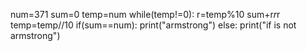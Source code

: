 num=371
sum=0
temp=num
while(temp!=0):
    r=temp%10
    sum+r*r*r
    temp=temp//10
    if(sum==num):
        print("armstrong")
    else:
        print("if is not armstrong")
